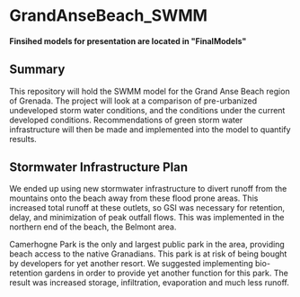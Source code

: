 # GrandAnseBeach_SWMM
#### Finsihed models for presentation are located in "FinalModels"

## Summary

This repository will hold the SWMM model for the Grand Anse Beach region of Grenada. The project will look at a comparison of pre-urbanized undeveloped storm water conditions, and the conditions under the current developed conditions. Recommendations of green storm water infrastructure will then be made and implemented into the model to quantify results.

## Stormwater Infrastructure Plan

We ended up using new stormwater infrastructure to divert runoff from the mountains onto the beach away from these flood prone areas. This increased total runoff at these outlets, so GSI was necessary for retention, delay, and minimization of peak outfall flows. This was implemented in the northern end of the beach, the Belmont area.

Camerhogne Park is the only and largest public park in the area, providing beach access to the native Granadians. This park is at risk of being bought by developers for yet another resort. We suggested implementing bio-retention gardens in order to provide yet another function for this park. The result was increased storage, infiltration, evaporation and much less runoff.
